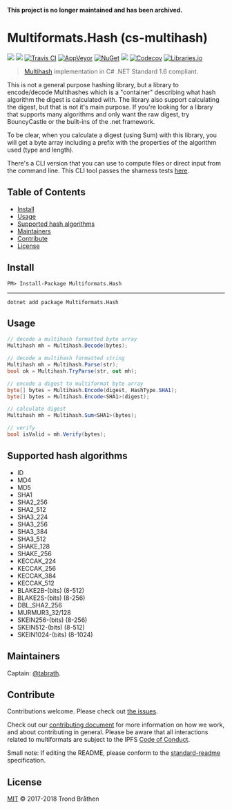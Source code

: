 **This project is no longer maintained and has been archived.**

# Multiformats.Hash (cs-multihash)

[![](https://img.shields.io/badge/project-multiformats-blue.svg?style=flat-square)](https://github.com/multiformats/multiformats)
[![](https://img.shields.io/badge/freenode-%23ipfs-blue.svg?style=flat-square)](https://webchat.freenode.net/?channels=%23ipfs)
[![Travis CI](https://img.shields.io/travis/multiformats/cs-multihash.svg?style=flat-square&branch=master)](https://travis-ci.org/multiformats/cs-multihash)
[![AppVeyor](https://img.shields.io/appveyor/ci/tabrath/cs-multihash/master.svg?style=flat-square)](https://ci.appveyor.com/project/tabrath/cs-multihash)
[![NuGet](https://buildstats.info/nuget/Multiformats.Hash)](https://www.nuget.org/packages/Multiformats.Hash/)
[![](https://img.shields.io/badge/readme%20style-standard-brightgreen.svg?style=flat-square)](https://github.com/RichardLitt/standard-readme)
[![Codecov](https://img.shields.io/codecov/c/github/multiformats/cs-multihash/master.svg?style=flat-square)](https://codecov.io/gh/multiformats/cs-multihash)
[![Libraries.io](https://img.shields.io/librariesio/github/multiformats/cs-multihash.svg?style=flat-square)](https://libraries.io/github/multiformats/cs-multihash)

> [Multihash](https://github.com/multiformats/multihash) implementation in C# .NET Standard 1.6 compliant.

This is not a general purpose hashing library, but a library to encode/decode Multihashes which is a "container" describing what hash algorithm the digest is calculated with. The library also support calculating the digest, but that is not it's main purpose. If you're looking for a library that supports many algorithms and only want the raw digest, try BouncyCastle or the built-ins of the .net framework.

To be clear, when you calculate a digest (using Sum) with this library, you will get a byte array including a prefix with the properties of the algorithm used (type and length).

There's a CLI version that you can use to compute files or direct input from the command line.
This CLI tool passes the sharness tests [here](https://github.com/multiformats/multihash/tree/master/tests/sharness).

## Table of Contents

* [Install](#install)
* [Usage](#usage)
* [Supported hash algorithms](#supported-hash-algorithms)
* [Maintainers](#maintainers)
* [Contribute](#contribute)
* [License](#license)

## Install

    PM> Install-Package Multiformats.Hash

---

    dotnet add package Multiformats.Hash

## Usage

```csharp
// decode a multihash formatted byte array
Multihash mh = Multihash.Decode(bytes);

// decode a multihash formatted string
Multihash mh = Multihash.Parse(str);
bool ok = Multihash.TryParse(str, out mh);

// encode a digest to multiformat byte array
byte[] bytes = Multihash.Encode(digest, HashType.SHA1);
byte[] bytes = Multihash.Encode<SHA1>(digest);

// calculate digest
Multihash mh = Multihash.Sum<SHA1>(bytes);

// verify
bool isValid = mh.Verify(bytes);
```

## Supported hash algorithms

* ID
* MD4
* MD5
* SHA1
* SHA2_256
* SHA2_512
* SHA3_224
* SHA3_256
* SHA3_384
* SHA3_512
* SHAKE_128
* SHAKE_256
* KECCAK_224
* KECCAK_256
* KECCAK_384
* KECCAK_512
* BLAKE2B-(bits) (8-512)
* BLAKE2S-(bits) (8-256)
* DBL_SHA2_256
* MURMUR3_32/128
* SKEIN256-(bits) (8-256)
* SKEIN512-(bits) (8-512)
* SKEIN1024-(bits) (8-1024)

## Maintainers

Captain: [@tabrath](https://github.com/tabrath).

## Contribute

Contributions welcome. Please check out [the issues](https://github.com/multiformats/cs-multihash/issues).

Check out our [contributing document](https://github.com/multiformats/multiformats/blob/master/contributing.md) for more information on how we work, and about contributing in general. Please be aware that all interactions related to multiformats are subject to the IPFS [Code of Conduct](https://github.com/ipfs/community/blob/master/code-of-conduct.md).

Small note: If editing the README, please conform to the [standard-readme](https://github.com/RichardLitt/standard-readme) specification.

## License

[MIT](LICENSE) © 2017-2018 Trond Bråthen
